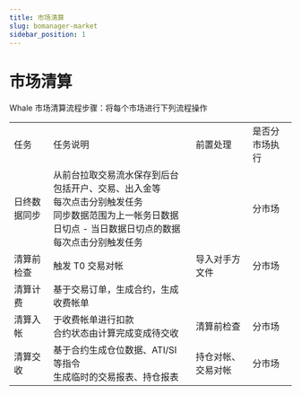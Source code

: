 ```yaml
---
title: 市场清算
slug: bomanager-market
sidebar_position: 1
---
```



# 市场清算

Whale 市场清算流程步骤：将每个市场进行下列流程操作

|   |   |   |   |
|---|---|---|---|
|任务 | 任务说明 | 前置处理 | 是否分市场执行|
|日终数据同步 | 从前台拉取交易流水保存到后台<br/>包括开户、交易、出入金等<br/>每次点击分别触发任务 <br/>同步数据范围为上一帐务日数据日切点 - 当日数据日切点的数据<br/>每次点击分别触发任务||分市场|
|清算前检查 | 触发 T0 交易对帐 | 导入对手方文件 | 分市场|
|清算计费 | 基于交易订单，生成合约，生成收费帐单|||
|清算入帐 | 于收费帐单进行扣款<br/>合约状态由计算完成变成待交收 | 清算前检查 | 分市场|
|清算交收 | 基于合约生成仓位数据、ATI/SI 等指令<br/>生成临时的交易报表、持仓报表 | 持仓对帐、交易对帐 | 分市场|

